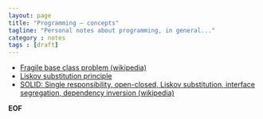 ```yaml
---
layout: page
title: "Programming – concepts"
tagline: "Personal notes about programming, in general..."
category : notes
tags : [draft]
---
```


* [Fragile base class problem (wikipedia)](https://en.wikipedia.org/wiki/Fragile_base_class)
* [Liskov substitution principle](https://en.wikipedia.org/wiki/Liskov_substitution_principle)
* [SOLID: Single responsibility, open-closed, Liskov substitution, interface segregation, dependency inversion (wikipedia)](https://en.wikipedia.org/wiki/SOLID_(object-oriented_design))

__EOF__
